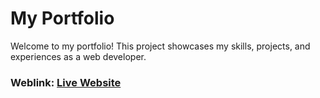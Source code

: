 # My Portfolio

Welcome to my portfolio! This project showcases my skills, projects, and experiences as a web developer.

### Weblink: [Live Website](https://objadhav.github.io/portfolio-website/)


